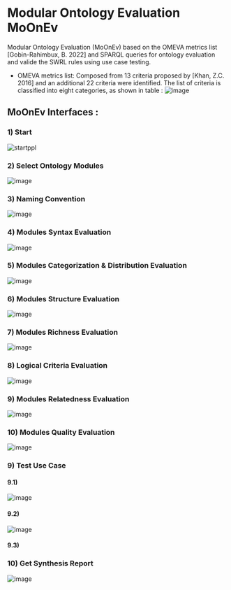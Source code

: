 # Modular Ontology Evaluation MoOnEv

  Modular Ontology Evaluation (MoOnEv) based on the OMEVA metrics list [Gobin-Rahimbux, B. 2022] and SPARQL queries for ontology evaluation and valide the SWRL rules using use case testing.  
  
- OMEVA metrics list: Composed from 13 criteria proposed by [Khan, Z.C. 2016] and an additional 22 criteria were identified. The list of criteria is classified into eight categories, as shown in table :
![image](https://github.com/nourelhoudahamoudaa/Mo-On-Ev/assets/48714413/1b0b5761-cc79-47a5-aaaa-d60d7118285a)


## MoOnEv Interfaces :
### 1) Start
![startppl](https://github.com/nourelhoudahamoudaa/Mo-On-Ev/assets/48714413/e225e070-b40d-4d61-af55-bb54a9d9b381)

### 2) Select Ontology Modules
![image](https://github.com/nourelhoudahamoudaa/Mo-On-Ev/assets/48714413/52bbb1d8-36a5-459b-b919-07c92a0f32b0)


### 3) Naming Convention
![image](https://github.com/nourelhoudahamoudaa/Mo-On-Ev/assets/48714413/daadc899-cfc3-4e8b-a9cc-aac9220896b1)


### 4) Modules Syntax Evaluation
![image](https://github.com/nourelhoudahamoudaa/Mo-On-Ev/assets/48714413/fe50d312-105a-455f-95a3-076ba5523969)


### 5) Modules Categorization & Distribution Evaluation
![image](https://github.com/nourelhoudahamoudaa/Mo-On-Ev/assets/48714413/6f3839e8-5c88-4fd8-8f3c-84a3561185fa)


### 6) Modules Structure Evaluation
![image](https://github.com/nourelhoudahamoudaa/Mo-On-Ev/assets/48714413/d485d021-54f8-48ed-8c2f-33bfdca847dd)


### 7) Modules Richness Evaluation
![image](https://github.com/nourelhoudahamoudaa/Mo-On-Ev/assets/48714413/3f62b958-d572-4af6-84db-8829fa6650ab)


### 8) Logical Criteria Evaluation
![image](https://github.com/nourelhoudahamoudaa/Mo-On-Ev/assets/48714413/5c50b958-fa59-4348-ab5f-8c661aad85ff)


### 9) Modules Relatedness Evaluation
![image](https://github.com/nourelhoudahamoudaa/Mo-On-Ev/assets/48714413/d65a2131-82af-4925-8476-be2a13380ad7)


### 10) Modules Quality Evaluation
![image](https://github.com/nourelhoudahamoudaa/Mo-On-Ev/assets/48714413/bf7de737-b4d3-4997-877c-71d931c6e8c0)


### 9) Test Use Case
#### 9.1)
![image](https://github.com/nourelhoudahamoudaa/Mo-On-Ev/assets/48714413/46d83b30-7716-492d-82f9-d6f0bdd8c801)

#### 9.2)
![image](https://github.com/nourelhoudahamoudaa/Mo-On-Ev/assets/48714413/1cce83bc-3655-4d0d-8a29-31d2b1f66f7e)

#### 9.3)

### 10) Get Synthesis Report

![image](https://github.com/nourelhoudahamoudaa/Mo-On-Ev/assets/48714413/02adc6a1-bb39-402b-b44b-1da31dd19696)


